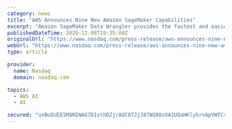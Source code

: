 ```yaml
---
category: news
title: "AWS Announces Nine New Amazon SageMaker Capabilities"
excerpt: "Amazon SageMaker Data Wrangler provides the fastest and easiest way for developers to prepare data for machine learning Amazon SageMaker Feature Store delivers a purpose-built data store for ..."
publishedDateTime: 2020-12-08T19:35:00Z
originalUrl: "https://www.nasdaq.com/press-release/aws-announces-nine-new-amazon-sagemaker-capabilities-2020-12-08"
webUrl: "https://www.nasdaq.com/press-release/aws-announces-nine-new-amazon-sagemaker-capabilities-2020-12-08"
type: article

provider:
  name: Nasdaq
  domain: nasdaq.com

topics:
  - AWS AI
  - AI

secured: "u+BoDUEE5M8RENAG7D1vthDZjrAOC0TJjJ87NQ88zXA1UQaHKlyhrvApYWfCsHJX4mR1iInLgO9p8gP788NyTgvDl/rapSIgOaoVa2+m24FZXzYtJPraasdnUq044ntHVtwMTybuK2JXl85AefVObEytN4RDqlVntgIcw8kPWMtzovK7haOf0LjjAZ2cp58PQIe41tKl4EQyoGytyH1Jj823YvtVRktb8WToo3vwqZ3kfze2gJ7b3IoZoq8UYx6EL3qpLae0IVJwn5Ks0HFoez6sAd9sRgtwzMSAFO3qg8EyD3mITJK8LsLcqRAGHJfblO7rIYhKRBB2us68Bba5I6eJCKRJJC3IxJMgXwZRYhk=;e3yOZU93fol21bPgRSxQmA=="
---
```


